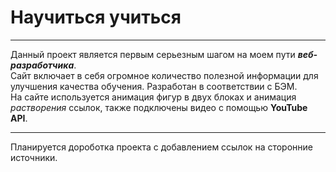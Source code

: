 # Научиться учиться

---

Данный проект является первым серьезным шагом на моем пути ***веб-разработчика***.  
Сайт включает в себя огромное количество полезной информации для улучшения качества обучения. Разработан в соответствии с БЭМ.  
На сайте используется анимация фигур в двух блоках и анимация *растворения* ссылок, также подключены видео с помощью **YouTube API**.  

---

Планируется дороботка проекта с добавлением ссылок на сторонние источники.